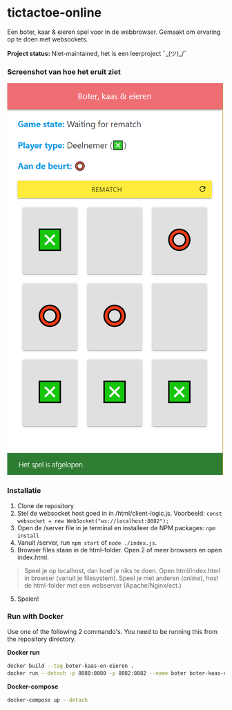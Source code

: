 
# tictactoe-online
Een boter, kaar &amp; eieren spel voor in de webbrowser. Gemaakt om ervaring op te doen met websockets.

**Project status:** Niet-maintained, het is een leerproject ¯\_(ツ)_/¯

### Screenshot van hoe het eruit ziet

![Screenshot van het spel](https://github.com/jordy-u/tictactoe-online/raw/master/docs/screenshot_match_ended.png)

### Installatie

 1. Clone de repository
 2. Stel de websocket host goed in in /html/client-logic.js. Voorbeeld: `const websocket = new WebSocket("ws://localhost:8082");`
 3. Open de /server file in je terminal en installeer de NPM packages: `npm install`
 4. Vanuit /server, run `npm start` of `node ./index.js`.
 5. Browser files staan in de html-folder. Open 2 of meer browsers en open index.html.
> Speel je op localhost, dan hoef je niks te doen. Open html/index.html in browser (vanuit je filesystem).
> Speel je met anderen (online), host de html-folder met een webserver (Apache/Nginx/ect.)
5. Spelen!

 ### Run with Docker
Use one of the following 2 commando's. You need to be running this from the repository directory.

**Docker run**
```sh
docker build --tag boter-kaas-en-eieren .
docker run --detach -p 8080:8080 -p 8082:8082 --name boter boter-kaas-en-eieren
```

**Docker-compose**
```sh
docker-compose up --detach
```
